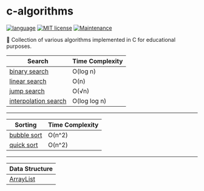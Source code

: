 # c-algorithms

[![language](https://img.shields.io/badge/Language-C-blue.svg)](https://en.wikipedia.org/wiki/C11_(C_standard_revision))
[![MIT license](https://img.shields.io/badge/License-MIT-blue.svg)](https://lbesson.mit-license.org/)
[![Maintenance](https://img.shields.io/badge/Maintained%3F-yes-green.svg)](https://github.com/madureira/c-algorithms/graphs/commit-activity)

:book: Collection of various algorithms implemented in C for educational purposes.

| Search                                                 | Time Complexity |
| ------------------------------------------------------ | --------------- |
| [binary search](/search/binary_search.c)               | O(log n)        |
| [linear search](/search/linear_search.c)               | O(n)            |
| [jump search](/search/jump_search.c)                   | O(√n)           |
| [interpolation search](/search/interpolation_search.c) | O(log log n)    |

---

| Sorting                                  | Time Complexity |
| ---------------------------------------- | --------------- |
| [bubble sort](/sorting/bubble_sort.c)    | O(n^2)          |
| [quick sort](/sorting/quick_sort.c)      | O(n^2)          |

---

| Data Structure                           |
| ---------------------------------------- |
| [ArrayList](/data_structures/ArrayList/)  |